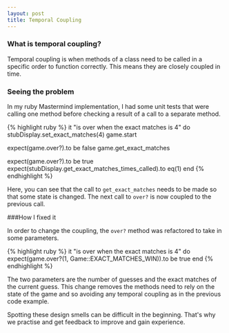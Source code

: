 ```yaml
---
layout: post
title: Temporal Coupling
---
```


### What is temporal coupling?

Temporal coupling is when methods of a class need to be called in a specific order to function correctly.
This means they are closely coupled in time.

### Seeing the problem

In my ruby Mastermind implementation, I had some unit tests that were calling one method before checking a result of a call to a separate method.

{% highlight ruby %}
it "is over when the exact matches is 4" do
  stubDisplay.set_exact_matches(4)
  game.start

  expect(game.over?).to be false
  game.get_exact_matches

  expect(game.over?).to be true
  expect(stubDisplay.get_exact_matches_times_called).to eq(1)
end
{% endhighlight %}

Here, you can see that the call to `get_exact_matches` needs to be made so that some state is changed.
The next call to `over?` is now coupled to the previous call.

###How I fixed it

In order to change the coupling, the `over?` method was refactored to take in some parameters.

{% highlight ruby %}
it "is over when the exact matches is 4" do
  expect(game.over?(1, Game::EXACT_MATCHES_WIN)).to be true
end
{% endhighlight %}

The two parameters are the number of guesses and the exact matches of the current guess.
This change removes the methods need to rely on the state of the game and so avoiding any temporal coupling as in the previous code example.

Spotting these design smells can be difficult in the beginning. That's why we practise and get feedback to improve and gain experience.
